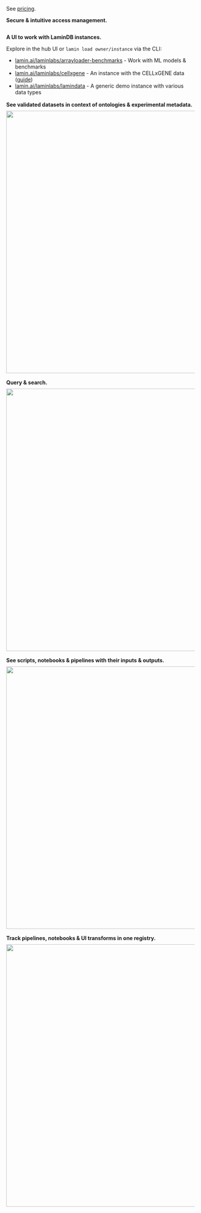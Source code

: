 See [pricing](https://lamin.ai/pricing).

**Secure & intuitive access management.**

```{include} /includes/access-laminhub.md

```

**A UI to work with LaminDB instances.**

Explore in the hub UI or `lamin load owner/instance` via the CLI:

- [lamin.ai/laminlabs/arrayloader-benchmarks](https://lamin.ai/laminlabs/arrayloader-benchmarks) - Work with ML models & benchmarks
- [lamin.ai/laminlabs/cellxgene](https://lamin.ai/laminlabs/cellxgene) - An instance with the CELLxGENE data ([guide](cellxgene))
- [lamin.ai/laminlabs/lamindata](https://lamin.ai/laminlabs/lamindata) - A generic demo instance with various data types

<p style="font-weight: bolder; margin-top: 1rem; margin-bottom: 0.5rem; background: transparent">See validated datasets in context of ontologies & experimental metadata.</p>

<img src="https://lamin-site-assets.s3.amazonaws.com/.lamindb/DjVOPEBiAcGlt3Gq3APh.png" width="700px">

<p style="font-weight: bolder; margin-top: 1rem; margin-bottom: 0.5rem; background: transparent">Query & search.</p>

<img src="https://lamin-site-assets.s3.amazonaws.com/.lamindb/L188T2JjzZHWHfv2sZGu.png" width="700px">

<p style="font-weight: bolder; margin-top: 1rem; margin-bottom: 0.5rem; background: transparent">See scripts, notebooks & pipelines with their inputs & outputs.</p>

<img src="https://lamin-site-assets.s3.amazonaws.com/.lamindb/RGXj5wcAf7EAc6J8dJfH.png" width="700px">

<p style="font-weight: bolder; margin-top: 1rem; margin-bottom: 0.5rem; background: transparent">Track pipelines, notebooks & UI transforms in one registry.</p>

<img src="https://lamin-site-assets.s3.amazonaws.com/.lamindb/IpV8Kiq4xUbgXhzlUYT7.png" width="700px">
